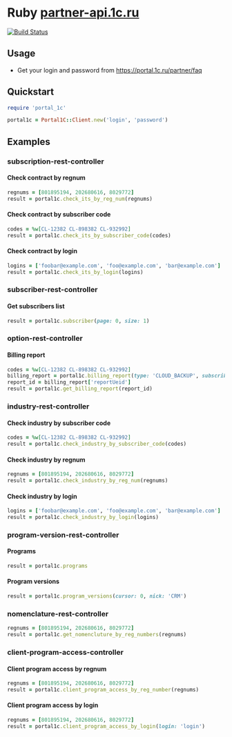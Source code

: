 # Ruby [partner-api.1c.ru](https://partner-api.1c.ru/api/swagger-ui/index.html)
[![Build Status](https://github.com/sorokinltd/partners-api-portal-1c-ruby/workflows/CI/badge.svg)](https://github.com/Suban05/enjoyWord/actions)

## Usage

* Get your login and password from https://portal.1c.ru/partner/faq

## Quickstart

```rb
require 'portal_1c'

portal1c = Portal1C::Client.new('login', 'password')
```

## Examples

### subscription-rest-controller

#### Check contract by regnum

```rb
regnums = [801895194, 202680616, 8029772]
result = portal1c.check_its_by_reg_num(regnums)
```

#### Check contract by subscriber code

```rb
codes = %w[CL-12382 CL-898382 CL-932992]
result = portal1c.check_its_by_subscriber_code(codes)
```

#### Check contract by login

```rb
logins = ['foobar@example.com', 'foo@example.com', 'bar@example.com']
result = portal1c.check_its_by_login(logins)
```

### subscriber-rest-controller

#### Get subscribers list

```rb
result = portal1c.subscriber(page: 0, size: 1)
```

### option-rest-controller

#### Billing report

```rb
codes = %w[CL-12382 CL-898382 CL-932992]
billing_report = portal1c.billing_report(type: 'CLOUD_BACKUP', subscriber_code_list: codes)
report_id = billing_report['reportUeid']
result = portal1c.get_billing_report(report_id)
```

### industry-rest-controller

#### Check industry by subscriber code

```rb
codes = %w[CL-12382 CL-898382 CL-932992]
result = portal1c.check_industry_by_subscriber_code(codes)
```

#### Check industry by regnum

```rb
regnums = [801895194, 202680616, 8029772]
result = portal1c.check_industry_by_reg_num(regnums)
```

#### Check industry by login

```rb
logins = ['foobar@example.com', 'foo@example.com', 'bar@example.com']
result = portal1c.check_industry_by_login(logins)
```

### program-version-rest-controller

#### Programs

```rb
result = portal1c.programs
```

#### Program versions

```rb
result = portal1c.program_versions(cursor: 0, nick: 'CRM')
```

### nomenclature-rest-controller

```rb
regnums = [801895194, 202680616, 8029772]
result = portal1c.get_nomencluture_by_reg_numbers(regnums)
```

### client-program-access-controller

#### Client program access by regnum

```rb
regnums = [801895194, 202680616, 8029772]
result = portal1c.client_program_access_by_reg_number(regnums)
```

#### Client program access by login

```rb
regnums = [801895194, 202680616, 8029772]
result = portal1c.client_program_access_by_login(login: 'login')
```
